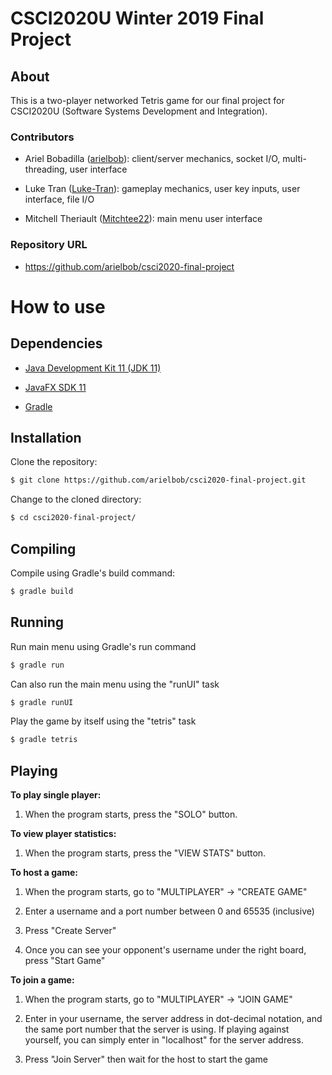 # CSCI2020U Winter 2019 Final Project

## About

This is a two-player networked Tetris game for our final project for CSCI2020U (Software Systems Development and Integration).

### Contributors

- Ariel Bobadilla ([arielbob](https://github.com/arielbob)): client/server mechanics, socket I/O, multi-threading, user interface

- Luke Tran ([Luke-Tran](https://github.com/Luke-Tran)): gameplay mechanics, user key inputs, user interface, file I/O

- Mitchell Theriault ([Mitchtee22](https://github.com/Mitchtee22)): main menu user interface

### Repository URL

- https://github.com/arielbob/csci2020-final-project

# How to use

## Dependencies

- [Java Development Kit 11 (JDK 11)](https://www.oracle.com/technetwork/java/javase/downloads/jdk11-downloads-5066655.html)

- [JavaFX SDK 11](https://gluonhq.com/products/javafx/)

- [Gradle](https://gradle.org/install/)

## Installation

Clone the repository:

```bash
$ git clone https://github.com/arielbob/csci2020-final-project.git
```

Change to the cloned directory:

```bash
$ cd csci2020-final-project/
```

## Compiling

Compile using Gradle's build command:

```bash
$ gradle build
```

## Running

Run main menu using Gradle's run command

```bash
$ gradle run
```

Can also run the main menu using the "runUI" task

```bash
$ gradle runUI
```

Play the game by itself using the "tetris" task

```bash
$ gradle tetris
```

## Playing

**To play single player:**

1. When the program starts, press the "SOLO" button.

**To view player statistics:**

1. When the program starts, press the "VIEW STATS" button.

**To host a game:**

1. When the program starts, go to "MULTIPLAYER" -> "CREATE GAME"

2. Enter a username and a port number between 0 and 65535 (inclusive)

3. Press "Create Server"

4. Once you can see your opponent's username under the right board, press "Start Game"

**To join a game:**

1. When the program starts, go to "MULTIPLAYER" -> "JOIN GAME"

2. Enter in your username, the server address in dot-decimal notation, and the same port number that the server is using.
If playing against yourself, you can simply enter in "localhost" for the server address.

3. Press "Join Server" then wait for the host to start the game
